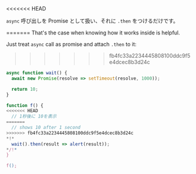 
<<<<<<< HEAD

`async` 呼び出しを Promise として扱い、それに `.then` をつけるだけです。

=======
That's the case when knowing how it works inside is helpful.

Just treat `async` call as promise and attach `.then` to it:
>>>>>>> fb4fc33a2234445808100ddc9f5e4dcec8b3d24c
```js run
async function wait() {
  await new Promise(resolve => setTimeout(resolve, 1000));

  return 10;
}

function f() {
<<<<<<< HEAD
  // 1秒後に 10を表示
=======
  // shows 10 after 1 second
>>>>>>> fb4fc33a2234445808100ddc9f5e4dcec8b3d24c
*!*
  wait().then(result => alert(result));
*/!*
}

f();
```

